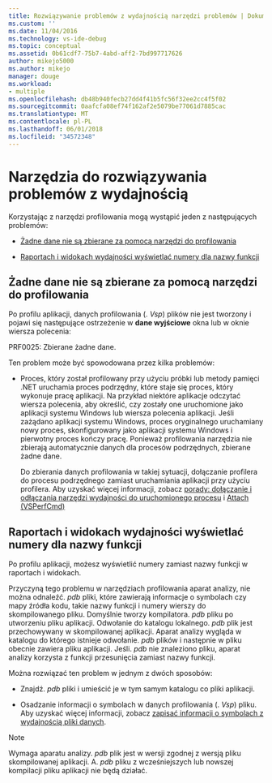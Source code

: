 ```yaml
---
title: Rozwiązywanie problemów z wydajnością narzędzi problemów | Dokumentacja firmy Microsoft
ms.custom: ''
ms.date: 11/04/2016
ms.technology: vs-ide-debug
ms.topic: conceptual
ms.assetid: 0b61cdf7-75b7-4abd-aff2-7bd997717626
author: mikejo5000
ms.author: mikejo
manager: douge
ms.workload:
- multiple
ms.openlocfilehash: db48b940fecb27dd4f41b5fc56f32ee2cc4f5f02
ms.sourcegitcommit: 0aafcfa08ef74f162af2e5079be77061d7885cac
ms.translationtype: MT
ms.contentlocale: pl-PL
ms.lasthandoff: 06/01/2018
ms.locfileid: "34572348"
---
```

# <a name="troubleshoot-performance-tools-issues"></a>Narzędzia do rozwiązywania problemów z wydajnością
Korzystając z narzędzi profilowania mogą wystąpić jeden z następujących problemów:  
  
-   [Żadne dane nie są zbierane za pomocą narzędzi do profilowania](#NoDataCollected)  
  
-   [Raportach i widokach wydajności wyświetlać numery dla nazwy funkcji](#NoSymbols)  
  
## <a name="no-data-is-collected-by-the-profiling-tools"></a>Żadne dane nie są zbierane za pomocą narzędzi do profilowania  
 Po profilu aplikacji, danych profilowania (. *Vsp*) plików nie jest tworzony i pojawi się następujące ostrzeżenie w **dane wyjściowe** okna lub w oknie wiersza polecenia:  
  
 PRF0025: Zbierane żadne dane.  
  
 Ten problem może być spowodowana przez kilka problemów:  
  
-   Proces, który został profilowany przy użyciu próbki lub metody pamięci .NET uruchamia proces podrzędny, które staje się proces, który wykonuje pracę aplikacji. Na przykład niektóre aplikacje odczytać wiersza polecenia, aby określić, czy zostały one uruchomione jako aplikacji systemu Windows lub wiersza polecenia aplikacji. Jeśli zażądano aplikacji systemu Windows, proces oryginalnego uruchamiany nowy proces, skonfigurowany jako aplikacji systemu Windows i pierwotny proces kończy pracę. Ponieważ profilowania narzędzia nie zbierają automatycznie danych dla procesów podrzędnych, zbierane żadne dane.  
  
     Do zbierania danych profilowania w takiej sytuacji, dołączanie profilera do procesu podrzędnego zamiast uruchamiania aplikacji przy użyciu profilera. Aby uzyskać więcej informacji, zobacz [porady: dołączanie i odłączania narzędzi wydajności do uruchomionego procesu](../profiling/how-to-attach-and-detach-performance-tools-to-running-processes.md) i [Attach (VSPerfCmd)](../profiling/attach.md)  
  
## <a name="performance-views-and-reports-display-numbers-for-function-names"></a>Raportach i widokach wydajności wyświetlać numery dla nazwy funkcji  
 Po profilu aplikacji, możesz wyświetlić numery zamiast nazwy funkcji w raportach i widokach.  
  
 Przyczyną tego problemu w narzędziach profilowania aparat analizy, nie można odnaleźć. *pdb* pliki, które zawierają informacje o symbolach czy mapy źródła kodu, takie nazwy funkcji i numery wierszy do skompilowanego pliku. Domyślnie tworzy kompilatora. *pdb* pliku po utworzeniu pliku aplikacji. Odwołanie do katalogu lokalnego. *pdb* plik jest przechowywany w skompilowanej aplikacji. Aparat analizy wygląda w katalogu do którego istnieje odwołanie. *pdb* plików i następnie w pliku obecnie zawiera pliku aplikacji. Jeśli. *pdb* nie znaleziono pliku, aparat analizy korzysta z funkcji przesunięcia zamiast nazwy funkcji.  
  
 Można rozwiązać ten problem w jednym z dwóch sposobów:  
  
-   Znajdź. *pdb* pliki i umieścić je w tym samym katalogu co pliki aplikacji.  
  
-   Osadzanie informacji o symbolach w danych profilowania (. *Vsp*) pliku. Aby uzyskać więcej informacji, zobacz [zapisać informacji o symbolach z wydajnością pliki danych](../profiling/saving-symbol-information-with-performance-data-files.md).  
  
> [!NOTE]
>  Wymaga aparatu analizy. *pdb* plik jest w wersji zgodnej z wersją pliku skompilowanej aplikacji. A. *pdb* pliku z wcześniejszych lub nowszej kompilacji pliku aplikacji nie będą działać.